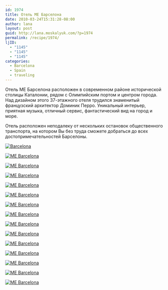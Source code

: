 ```yaml
---
id: 1974
title: Отель МЕ Барселона
date: 2010-03-24T15:31:28-08:00
author: lana
layout: post
guid: http://lana.moskalyuk.com/?p=1974
permalink: /recipe/1974/
ljID:
  - "1145"
  - "1145"
  - "1145"
categories:
  - Barcelona
  - Spain
  - traveling
---
```

Отель МЕ Барселона расположен в современном районе исторической столицы Каталонии, рядом с Олимпийским портом и центром города. Над дизайном этого 37-этажного отеля трудился знаменитый французский архитектор Доминик Перро. Уникальный интерьер, приятная музыка, отличный сервис, фантастический вид на город и море.

Отель расположен неподалеку от нескольких остановок общественного транспорта, на котором Вы без труда сможете добраться до всех достопримечательностей Барселоны.

<a class="flickr-image alignnone" title="Barcelona" href="http://www.flickr.com/photos/67405678@N00/4461105166/" target="_blank"><img src="http://farm3.static.flickr.com/2748/4461105166_f273e94c8b.jpg" alt="Barcelona" /></a>

<!--more-->

<a class="flickr-image alignnone" title="ME Barcelona" href="http://www.flickr.com/photos/67405678@N00/4461104640/" target="_blank"><img src="http://farm3.static.flickr.com/2705/4461104640_34db7c9734.jpg" alt="ME Barcelona" /></a>

<a class="flickr-image alignnone" title="ME Barcelona" href="http://www.flickr.com/photos/67405678@N00/4460324573/" target="_blank"><img src="http://farm3.static.flickr.com/2707/4460324573_0c4a1244f3.jpg" alt="ME Barcelona" /></a>

<a class="flickr-image alignnone" title="ME Barcelona" href="http://www.flickr.com/photos/67405678@N00/4460326189/" target="_blank"><img src="http://farm5.static.flickr.com/4050/4460326189_524c4576fb.jpg" alt="ME Barcelona" /></a>

<a class="flickr-image alignnone" title="ME Barcelona" href="http://www.flickr.com/photos/67405678@N00/4460327285/" target="_blank"><img src="http://farm5.static.flickr.com/4030/4460327285_a239b5f45b.jpg" alt="ME Barcelona" /></a>

<a class="flickr-image alignnone" title="ME Barcelona" href="http://www.flickr.com/photos/67405678@N00/4460327983/" target="_blank"><img src="http://farm5.static.flickr.com/4004/4460327983_02fe1222ee.jpg" alt="ME Barcelona" /></a>

<a class="flickr-image alignnone" title="ME Barcelona" href="http://www.flickr.com/photos/67405678@N00/4461108694/" target="_blank"><img src="http://farm3.static.flickr.com/2798/4461108694_a3e3288b07.jpg" alt="ME Barcelona" /></a>

<a class="flickr-image alignnone" title="ME Barcelona" href="http://www.flickr.com/photos/67405678@N00/4461109338/" target="_blank"><img src="http://farm5.static.flickr.com/4021/4461109338_343822e567.jpg" alt="ME Barcelona" /></a>

<a class="flickr-image alignnone" title="ME Barcelona" href="http://www.flickr.com/photos/67405678@N00/4461106878/" target="_blank"><img src="http://farm3.static.flickr.com/2792/4461106878_3824599402.jpg" alt="ME Barcelona" /></a>

<a class="flickr-image alignnone" title="ME Barcelona" href="http://www.flickr.com/photos/67405678@N00/4461105744/" target="_blank"><img src="http://farm5.static.flickr.com/4049/4461105744_e3b10e5be6.jpg" alt="ME Barcelona" /></a>

<a class="flickr-image alignnone" title="ME Barcelona" href="http://www.flickr.com/photos/67405678@N00/4461149830/" target="_blank"><img src="http://farm3.static.flickr.com/2689/4461149830_e98385daf3.jpg" alt="ME Barcelona" /></a>

<a class="flickr-image alignnone" title="ME Barcelona" href="http://www.flickr.com/photos/67405678@N00/4461150308/" target="_blank"><img src="http://farm5.static.flickr.com/4013/4461150308_c5e27ffa64.jpg" alt="ME Barcelona" /></a>

<a class="flickr-image alignnone" title="ME Barcelona" href="http://www.flickr.com/photos/67405678@N00/4461150792/" target="_blank"><img src="http://farm5.static.flickr.com/4019/4461150792_83f2f5731f.jpg" alt="ME Barcelona" /></a>

<a class="flickr-image alignnone" title="ME Barcelona" href="http://www.flickr.com/photos/67405678@N00/4460369477/" target="_blank"><img src="http://farm3.static.flickr.com/2746/4460369477_aaf165beaf.jpg" alt="ME Barcelona" /></a>

<a class="flickr-image alignnone" title="ME Barcelona" href="http://www.flickr.com/photos/67405678@N00/4460368939/" target="_blank"><img src="http://farm5.static.flickr.com/4064/4460368939_d747e4887e.jpg" alt="ME Barcelona" /></a>